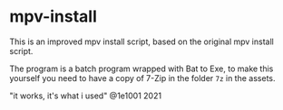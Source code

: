 # mpv-install
This is an improved mpv install script, based on the original mpv install script.

The program is a batch program wrapped with Bat to Exe, to make this yourself you need to have a copy of 7-Zip in the folder `7z` in the assets.

"it works, it's what i used" @1e1001 2021
